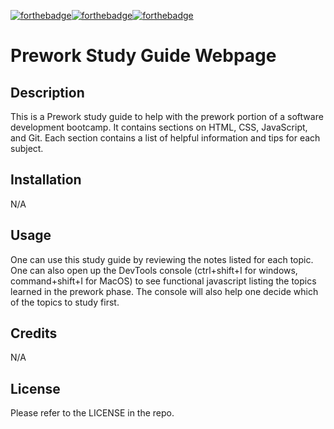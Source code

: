 [![forthebadge](https://forthebadge.com/images/badges/uses-html.svg)](https://forthebadge.com)[![forthebadge](https://forthebadge.com/images/badges/built-with-love.svg)](https://forthebadge.com)[![forthebadge](https://forthebadge.com/images/badges/uses-badges.svg)](https://forthebadge.com)
# Prework Study Guide Webpage

## Description

This is a Prework study guide to help with the prework portion of a software development bootcamp. It contains sections on HTML, CSS, JavaScript, and Git. Each section contains a list of helpful information and tips for each subject. 


## Installation

N/A

## Usage

One can use this study guide by reviewing the notes listed for each topic. One can also open up the DevTools console (ctrl+shift+I for windows, command+shift+I for MacOS) to see functional javascript listing the topics learned in the prework phase. The console will also help one decide which of the topics to study first.


## Credits

N/A

## License

Please refer to the LICENSE in the repo.



